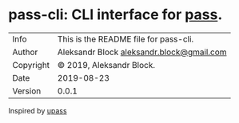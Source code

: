 # pass-cli:  CLI interface for [pass](https://www.passwordstore.org/).
|           |                                             |
|-----------|---------------------------------------------|
| Info      | This is the README file for pass-cli.       |
| Author    | Aleksandr Block <aleksandr.block@gmail.com> |
| Copyright | © 2019, Aleksandr Block.                    |
| Date      | 2019-08-23                                  |
| Version   | 0.0.1                                       |



Inspired by [upass](https://github.com/Kwpolska/upass)
